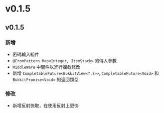 # v0.1.5

## v0.1.5

### 新增

* 密碼輸入組件
* `@FromPattern Map<Integer, ItemStack>` 的傳入參數
* `MiddleWare` 中間件以進行攔截修改
* 新增 `CompletableFuture<BukkitView<?,?>>`, `CompletableFuture<Void>` 和 `BukkitPromise<Void>` 的返回類型

### 修改

* 新增反射快取，在使用反射上更快

